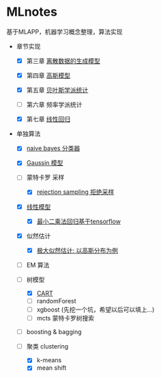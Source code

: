 # MLnotes
基于MLAPP，机器学习概念整理，算法实现


- 章节实现
  - [x] 第三章 [离散数据的生成模型](./chapters/chapter_3)
  - [x] 第四章 [高斯模型](./chapters/chapter_4)
  - [x] 第五章 [贝叶斯学派统计](./chapters/chapter_5)
  - [ ] 第六章 频率学派统计
  - [x] 第七章 [线性回归](./chapters/chapter_7)


- 单独算法  

  - [x] [naive bayes 分类器](./algorithms/naive_bayes_clf)

  - [x] [Gaussin 模型](./algorithms/Gaussin_models)

  - [ ] 蒙特卡罗 采样
    - [x] [rejection sampling 拒绝采样](./algorithms/MC_sampling/MC_rej_sampling.py)

  - [x] [线性模型](./algorithms/linear_models)

    - [x] [最小二乘法回归基于tensorflow](./algorithms/linear_models/linear_reg_ls.py)

  - [x] 似然估计

    - [x] [极大似然估计: 以高斯分布为例](./algorithms/MLE_MAP/mle.py)

  - [ ] EM 算法

  - [ ] 树模型

     - [x] [CART](./algorithms/tree_based_model/cart.py)
     - [ ] randomForest
     - [ ] xgboost (先挖一个坑，希望以后可以填上...)
     - [ ] mcts 蒙特卡罗树搜索

  - [ ] boosting & bagging

  - [ ] 聚类 clustering
    - [x] k-means
    - [x] mean shift

